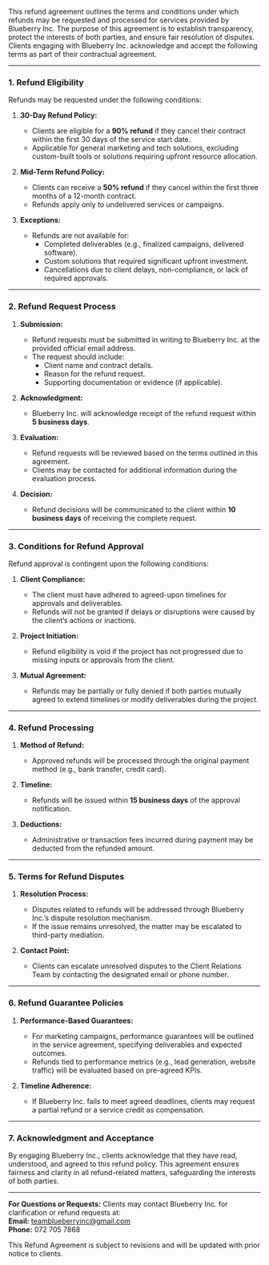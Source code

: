 
This refund agreement outlines the terms and conditions under which refunds may be requested and processed for services provided by Blueberry Inc. The purpose of this agreement is to establish transparency, protect the interests of both parties, and ensure fair resolution of disputes. Clients engaging with Blueberry Inc. acknowledge and accept the following terms as part of their contractual agreement.

---

### **1. Refund Eligibility**

Refunds may be requested under the following conditions:

1. **30-Day Refund Policy:**
    
    - Clients are eligible for a **90% refund** if they cancel their contract within the first 30 days of the service start date.
    - Applicable for general marketing and tech solutions, excluding custom-built tools or solutions requiring upfront resource allocation.
2. **Mid-Term Refund Policy:**
    
    - Clients can receive a **50% refund** if they cancel within the first three months of a 12-month contract.
    - Refunds apply only to undelivered services or campaigns.
3. **Exceptions:**
    
    - Refunds are not available for:
        - Completed deliverables (e.g., finalized campaigns, delivered software).
        - Custom solutions that required significant upfront investment.
        - Cancellations due to client delays, non-compliance, or lack of required approvals.

---

### **2. Refund Request Process**

1. **Submission:**
    
    - Refund requests must be submitted in writing to Blueberry Inc. at the provided official email address.
    - The request should include:
        - Client name and contract details.
        - Reason for the refund request.
        - Supporting documentation or evidence (if applicable).
2. **Acknowledgment:**
    
    - Blueberry Inc. will acknowledge receipt of the refund request within **5 business days**.
3. **Evaluation:**
    
    - Refund requests will be reviewed based on the terms outlined in this agreement.
    - Clients may be contacted for additional information during the evaluation process.
4. **Decision:**
    
    - Refund decisions will be communicated to the client within **10 business days** of receiving the complete request.

---

### **3. Conditions for Refund Approval**

Refund approval is contingent upon the following conditions:

1. **Client Compliance:**
    
    - The client must have adhered to agreed-upon timelines for approvals and deliverables.
    - Refunds will not be granted if delays or disruptions were caused by the client’s actions or inactions.
2. **Project Initiation:**
    
    - Refund eligibility is void if the project has not progressed due to missing inputs or approvals from the client.
3. **Mutual Agreement:**
    
    - Refunds may be partially or fully denied if both parties mutually agreed to extend timelines or modify deliverables during the project.

---

### **4. Refund Processing**

1. **Method of Refund:**
    
    - Approved refunds will be processed through the original payment method (e.g., bank transfer, credit card).
2. **Timeline:**
    
    - Refunds will be issued within **15 business days** of the approval notification.
3. **Deductions:**
    
    - Administrative or transaction fees incurred during payment may be deducted from the refunded amount.

---

### **5. Terms for Refund Disputes**

1. **Resolution Process:**
    
    - Disputes related to refunds will be addressed through Blueberry Inc.’s dispute resolution mechanism.
    - If the issue remains unresolved, the matter may be escalated to third-party mediation.
2. **Contact Point:**
    
    - Clients can escalate unresolved disputes to the Client Relations Team by contacting the designated email or phone number.

---

### **6. Refund Guarantee Policies**

1. **Performance-Based Guarantees:**
    
    - For marketing campaigns, performance guarantees will be outlined in the service agreement, specifying deliverables and expected outcomes.
    - Refunds tied to performance metrics (e.g., lead generation, website traffic) will be evaluated based on pre-agreed KPIs.
2. **Timeline Adherence:**
    
    - If Blueberry Inc. fails to meet agreed deadlines, clients may request a partial refund or a service credit as compensation.

---

### **7. Acknowledgment and Acceptance**

By engaging Blueberry Inc., clients acknowledge that they have read, understood, and agreed to this refund policy. This agreement ensures fairness and clarity in all refund-related matters, safeguarding the interests of both parties.

---

**For Questions or Requests:** Clients may contact Blueberry Inc. for clarification or refund requests at:  
**Email:** teamblueberryinc@gmail.com  
**Phone:** 072 705 7868

This Refund Agreement is subject to revisions and will be updated with prior notice to clients.